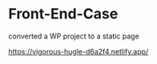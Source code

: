 # Front-End-Case
converted a WP project to a static page

https://vigorous-hugle-d6a2f4.netlify.app/ 
